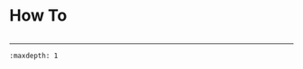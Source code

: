 # How To
```{include} ./notebook_walkthroughs.md
```
------------------------------------------
```{toctree}
:maxdepth: 1
```
